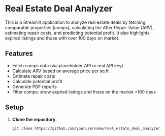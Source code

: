 # Real Estate Deal Analyzer

This is a Streamlit application to analyze real estate deals by fetching comparable properties (comps), calculating the After Repair Value (ARV), estimating repair costs, and predicting potential profit. It also highlights expired listings and those with over 100 days on market.

## Features
- Fetch comps data (via placeholder API or real API key)
- Calculate ARV based on average price per sq ft
- Estimate repair costs
- Calculate potential profit
- Generate PDF reports
- Filter comps: show expired listings and those on the market >100 days

## Setup

1. **Clone the repository**:
   ```bash
   git clone https://github.com/yourusername/real_estate_deal_analyzer.git
